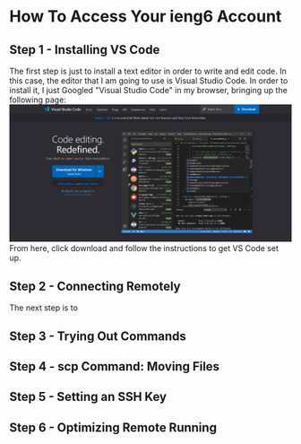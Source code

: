 # How To Access Your ieng6 Account 
## Step 1 - Installing VS Code
The first step is just to install a text editor in order to write and edit code. In this case, the editor that I am going to use is Visual Studio Code. In order to install it, I just Googled "Visual Studio Code" in my browser, bringing up the following page: 
![Image](vs-code.png)
From here, click download and follow the instructions to get VS Code set up. 

## Step 2 - Connecting Remotely
The next step is to 

## Step 3 - Trying Out Commands

## Step 4 - scp Command: Moving Files

## Step 5 - Setting an SSH Key

## Step 6 - Optimizing Remote Running